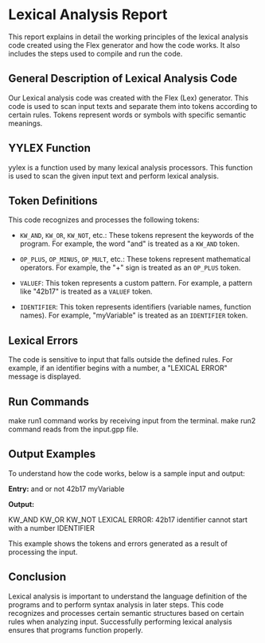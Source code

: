 # Lexical Analysis Report

This report explains in detail the working principles of the lexical analysis code created using the Flex generator and how the code works. It also includes the steps used to compile and run the code.

## General Description of Lexical Analysis Code

Our Lexical analysis code was created with the Flex (Lex) generator. This code is used to scan input texts and separate them into tokens according to certain rules. Tokens represent words or symbols with specific semantic meanings.

## YYLEX Function

yylex is a function used by many lexical analysis processors. This function is used to scan the given input text and perform lexical analysis.

## Token Definitions

This code recognizes and processes the following tokens:

- `KW_AND`, `KW_OR`, `KW_NOT`, etc.: These tokens represent the keywords of the program. For example, the word "and" is treated as a `KW_AND` token.

- `OP_PLUS`, `OP_MINUS`, `OP_MULT`, etc.: These tokens represent mathematical operators. For example, the "+" sign is treated as an `OP_PLUS` token.

- `VALUEF`: This token represents a custom pattern. For example, a pattern like "42b17" is treated as a `VALUEF` token.

- `IDENTIFIER`: This token represents identifiers (variable names, function names). For example, "myVariable" is treated as an `IDENTIFIER` token.

## Lexical Errors

The code is sensitive to input that falls outside the defined rules. For example, if an identifier begins with a number, a "LEXICAL ERROR" message is displayed.

## Run Commands

make run1 command works by receiving input from the terminal.
make run2 command reads from the input.gpp file.

## Output Examples

To understand how the code works, below is a sample input and output:

**Entry:**
and or not 42b17 myVariable


**Output:**

KW_AND
KW_OR
KW_NOT
LEXICAL ERROR: 42b17 identifier cannot start with a number
IDENTIFIER

This example shows the tokens and errors generated as a result of processing the input.

## Conclusion

Lexical analysis is important to understand the language definition of the programs and to perform syntax analysis in later steps. This code recognizes and processes certain semantic structures based on certain rules when analyzing input. Successfully performing lexical analysis ensures that programs function properly.